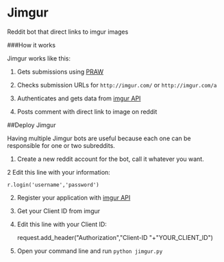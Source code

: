 Jimgur
======

Reddit bot that direct links to imgur images

###How it works

Jimgur works like this:

1. Gets submissions using [PRAW](https://praw.readthedocs.org/en/latest/)

2. Checks submission URLs for `http://imgur.com/` or `http://imgur.com/a`

3. Authenticates and gets data from [imgur API](https://api.imgur.com/)

5. Posts comment with direct link to image on reddit

##Deploy Jimgur

Having multiple Jimgur bots are useful because each one can be responsible for one or two subreddits.

1. Create a new reddit account for the bot, call it whatever you want.

2  Edit this line with your information:

    r.login('username','password')

2. Register your application with [imgur API](https://api.imgur.com/)

3. Get your Client ID from imgur

4. Edit this line with your Client ID:

    request.add_header("Authorization","Client-ID "+"YOUR_CLIENT_ID")

5. Open your command line and run `python jimgur.py`
